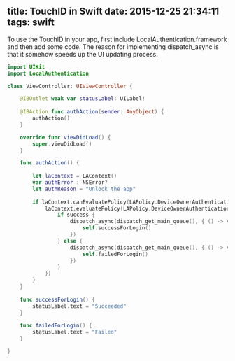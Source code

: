 title: TouchID in Swift
date: 2015-12-25 21:34:11
tags: swift
---

To use the TouchID in your app, first include LocalAuthentication.framework and then add some code. The reason for implementing dispatch_async is that it somehow speeds up the UI updating process.

```Swift
import UIKit
import LocalAuthentication

class ViewController: UIViewController {

    @IBOutlet weak var statusLabel: UILabel!
    
    @IBAction func authAction(sender: AnyObject) {
        authAction()
    }

    override func viewDidLoad() {
        super.viewDidLoad()
    }

    func authAction() {
        
        let laContext = LAContext()
        var authError : NSError?
        let authReason = "Unlock the app"
        
        if laContext.canEvaluatePolicy(LAPolicy.DeviceOwnerAuthenticationWithBiometrics, error: &authError) {
            laContext.evaluatePolicy(LAPolicy.DeviceOwnerAuthenticationWithBiometrics, localizedReason: authReason, reply: { (success, error) -> Void in
                if success {
                    dispatch_async(dispatch_get_main_queue(), { () -> Void in
                        self.successForLogin()
                    })
                } else {
                    dispatch_async(dispatch_get_main_queue(), { () -> Void in
                        self.failedForLogin()
                    })
                }
            })
        }
    }
    
    func successForLogin() {
        statusLabel.text = "Succeeded"
    }
    
    func failedForLogin() {
        statusLabel.text = "Failed"
    }

}
```
